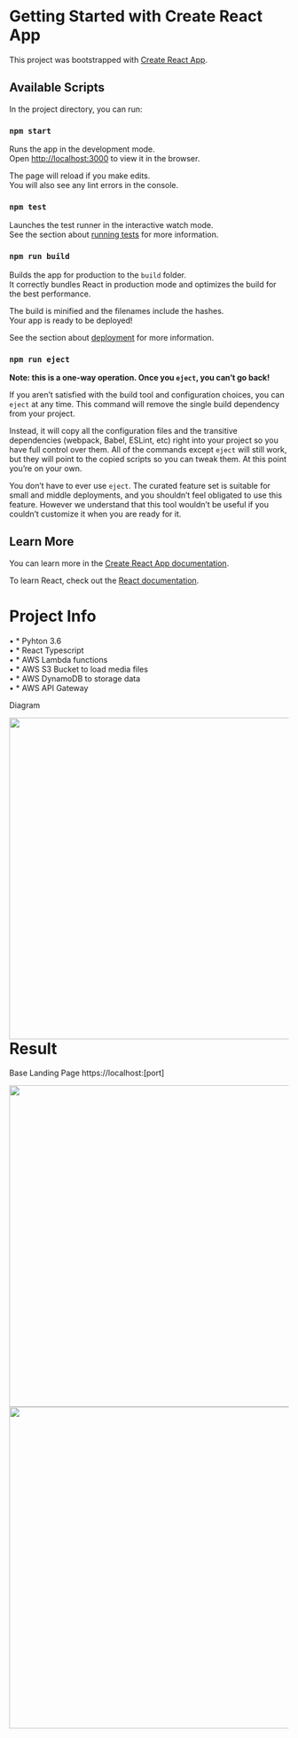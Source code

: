 # Getting Started with Create React App

This project was bootstrapped with [Create React App](https://github.com/facebook/create-react-app).

## Available Scripts

In the project directory, you can run:

### `npm start`

Runs the app in the development mode.\
Open [http://localhost:3000](http://localhost:3000) to view it in the browser.

The page will reload if you make edits.\
You will also see any lint errors in the console.

### `npm test`

Launches the test runner in the interactive watch mode.\
See the section about [running tests](https://facebook.github.io/create-react-app/docs/running-tests) for more information.

### `npm run build`

Builds the app for production to the `build` folder.\
It correctly bundles React in production mode and optimizes the build for the best performance.

The build is minified and the filenames include the hashes.\
Your app is ready to be deployed!

See the section about [deployment](https://facebook.github.io/create-react-app/docs/deployment) for more information.

### `npm run eject`

**Note: this is a one-way operation. Once you `eject`, you can’t go back!**

If you aren’t satisfied with the build tool and configuration choices, you can `eject` at any time. This command will remove the single build dependency from your project.

Instead, it will copy all the configuration files and the transitive dependencies (webpack, Babel, ESLint, etc) right into your project so you have full control over them. All of the commands except `eject` will still work, but they will point to the copied scripts so you can tweak them. At this point you’re on your own.

You don’t have to ever use `eject`. The curated feature set is suitable for small and middle deployments, and you shouldn’t feel obligated to use this feature. However we understand that this tool wouldn’t be useful if you couldn’t customize it when you are ready for it.

## Learn More

You can learn more in the [Create React App documentation](https://facebook.github.io/create-react-app/docs/getting-started).

To learn React, check out the [React documentation](https://reactjs.org/).

# Project Info

•	* Pyhton 3.6 </br>
•	* React Typescript </br>
•	* AWS Lambda functions </br>
•	* AWS S3 Bucket to load media files </br>
•	* AWS DynamoDB to storage data </br>
•	* AWS API Gateway  </br>

Diagram

<img align="left" src="https://github.com/ernestocasanova/animamls-app/aws/master/aws_diagram.png" height="580" />


# Result

Base Landing Page https://localhost:[port]

<img align="left" src="https://github.com/ernestocasanova/animamls-app/aws/master/list_all_dogs.png" height="580" />

<img align="left" src="https://github.com/ernestocasanova/animamls-app/aws/master/dogs_add_modal.png" height="580" />

